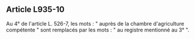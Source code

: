 Article L935-10
----
Au 4° de l'article L. 526-7, les mots : " auprès de la chambre d'agriculture
compétente " sont remplacés par les mots : " au registre mentionné au 3° ".
